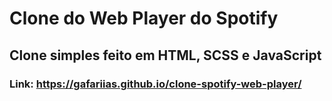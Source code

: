 # Clone do Web Player do Spotify

## Clone simples feito em HTML, SCSS e JavaScript 

### Link: https://gafariias.github.io/clone-spotify-web-player/ 
 

